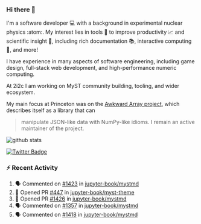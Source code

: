 ### Hi there 👋 

I'm a software developer 💻 with a background in experimental nuclear physics :atom:. My interest lies in tools :wrench: to improve productivity :chart_with_upwards_trend: and scientific insight :telescope:, including rich documentation 📚, interactive computing 🧮, and more! 

I have experience in many aspects of software engineering, including game design, full-stack web development, and high-performance numeric computing. 

At 2i2c I am working on MyST community building, tooling, and wider ecosystem. 

My main focus at Princeton was on the [Awkward Array project](awkward-array.org/), which describes itself as a library that can 
> manipulate JSON-like data with NumPy-like idioms. I remain an active maintainer of the project. 

![github stats](https://github-readme-stats.vercel.app/api?username=agoose77&show_icons=true&hide_rank=true&hide_title=true&bg_color=30,e76445,904e95&text_color=efe3ec&icon_color=efe3ec)
<!--
**agoose77/agoose77** is a ✨ _special_ ✨ repository because its `README.md` (this file) appears on your GitHub profile.

Here are some ideas to get you started:

- 🔭 I’m currently working on ...
- 🌱 I’m currently learning ...
- 👯 I’m looking to collaborate on ...
- 🤔 I’m looking for help with ...
- 💬 Ask me about ...
- 📫 How to reach me: ...
- 😄 Pronouns: ...
- ⚡ Fun fact: ...
-->

[![Twitter Badge](https://img.shields.io/twitter/follow/agoose77?style=flat-square&logo=Twitter&logoColor=white&color=cornflowerblue)](https://twitter.com/agoose77)

### :zap: Recent Activity

<!--START_SECTION:activity-->
1. 🗣 Commented on [#1423](https://github.com/jupyter-book/mystmd/pull/1423#issuecomment-2273537643) in [jupyter-book/mystmd](https://github.com/jupyter-book/mystmd)
2. 💪 Opened PR [#447](https://github.com/jupyter-book/myst-theme/pull/447) in [jupyter-book/myst-theme](https://github.com/jupyter-book/myst-theme)
3. 💪 Opened PR [#1426](https://github.com/jupyter-book/mystmd/pull/1426) in [jupyter-book/mystmd](https://github.com/jupyter-book/mystmd)
4. 🗣 Commented on [#1357](https://github.com/jupyter-book/mystmd/issues/1357#issuecomment-2273368644) in [jupyter-book/mystmd](https://github.com/jupyter-book/mystmd)
5. 🗣 Commented on [#1418](https://github.com/jupyter-book/mystmd/pull/1418#issuecomment-2273305640) in [jupyter-book/mystmd](https://github.com/jupyter-book/mystmd)
<!--END_SECTION:activity-->
